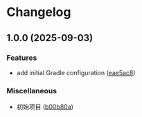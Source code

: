 # Changelog

## 1.0.0 (2025-09-03)


### Features

* add initial Gradle configuration ([eae5ac8](https://github.com/AdNuller/AdNuller/commit/eae5ac8912a5ccba30d2e77248802c1a4a66bd4b))


### Miscellaneous

* 初始项目 ([b00b80a](https://github.com/AdNuller/AdNuller/commit/b00b80af7bf2c81acfc00c810503832d81fd2c18))
